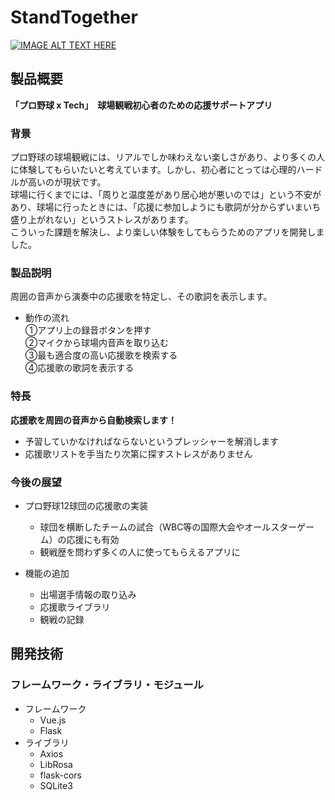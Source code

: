 # StandTogether

[![IMAGE ALT TEXT HERE](https://jphacks.com/wp-content/uploads/2024/07/JPHACKS2024_ogp.jpg)](https://www.youtube.com/watch?v=DZXUkEj-CSI)

## 製品概要
**「プロ野球 x Tech」　球場観戦初心者のための応援サポートアプリ**
### 背景
プロ野球の球場観戦には、リアルでしか味わえない楽しさがあり、より多くの人に体験してもらいたいと考えています。しかし、初心者にとっては心理的ハードルが高いのが現状です。  
球場に行くまでには、「周りと温度差があり居心地が悪いのでは」という不安があり、球場に行ったときには、「応援に参加しようにも歌詞が分からずいまいち盛り上がれない」というストレスがあります。  
こういった課題を解決し、より楽しい体験をしてもらうためのアプリを開発しました。
### 製品説明
周囲の音声から演奏中の応援歌を特定し、その歌詞を表示します。  
- 動作の流れ  
 ①アプリ上の録音ボタンを押す  
 ②マイクから球場内音声を取り込む  
 ③最も適合度の高い応援歌を検索する  
 ④応援歌の歌詞を表示する  

### 特長
**応援歌を周囲の音声から自動検索します！**  
- 予習していかなければならないというプレッシャーを解消します  
- 応援歌リストを手当たり次第に探すストレスがありません  

### 今後の展望
- プロ野球12球団の応援歌の実装  
  - 球団を横断したチームの試合（WBC等の国際大会やオールスターゲーム）の応援にも有効  
  - 観戦歴を問わず多くの人に使ってもらえるアプリに  

- 機能の追加
  - 出場選手情報の取り込み
  - 応援歌ライブラリ
  - 観戦の記録

## 開発技術
### フレームワーク・ライブラリ・モジュール
- フレームワーク
    - Vue.js
    - Flask
- ライブラリ
    - Axios
    - LibRosa
    - flask-cors
    - SQLite3
